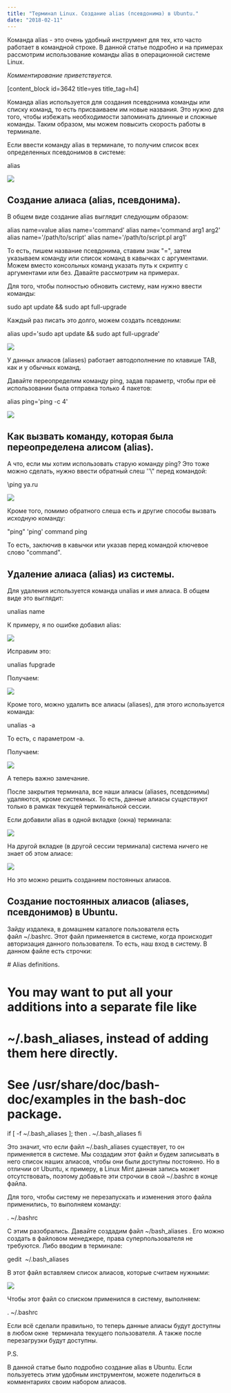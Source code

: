 ```yaml
---
title: "Терминал Linux. Создание alias (псевдонима) в Ubuntu."
date: "2018-02-11"
---
```


Команда alias - это очень удобный инструмент для тех, кто часто работает в командной строке. В данной статье подробно и на примерах рассмотрим использование команды alias в операционной системе Linux.

_Комментирование приветствуется._

\[content\_block id=3642 title=yes title\_tag=h4\]

Команда alias используется для создания псевдонима команды или списку команд, то есть присваиваем им новые названия. Это нужно для того, чтобы избежать необходимости запоминать длинные и сложные команды. Таким образом, мы можем повысить скорость работы в терминале.

Если ввести команду alias в терминале, то получим список всех определенных псевдонимов в системе:

alias

[![](http://www.linuxrussia.com/wp-content/uploads/2018/02/linuxrussia_154-e1518353077640.png)](http://www.linuxrussia.com/wp-content/uploads/2018/02/linuxrussia_154.png)

## Создание алиаса (alias, псевдонима).

В общем виде создание alias выглядит следующим образом:

alias name=value
alias name='command'
alias name='command arg1 arg2'
alias name='/path/to/script'
alias name='/path/to/script.pl arg1'

То есть, пишем название псевдонима, ставим знак "=", затем указываем команду или список команд в кавычках с аргументами. Можем вместо консольных команд указать путь к скрипту с аргументами или без. Давайте рассмотрим на примерах.

Для того, чтобы полностью обновить систему, нам нужно ввести команды:

sudo apt update && sudo apt full-upgrade

Каждый раз писать это долго, можем создать псевдоним:

alias upd='sudo apt update && sudo apt full-upgrade'

[![](http://www.linuxrussia.com/wp-content/uploads/2018/02/linuxrussia_156.png)](http://www.linuxrussia.com/wp-content/uploads/2018/02/linuxrussia_156.png)

У данных алиасов (aliases) работает автодополнение по клавише TAB, как и у обычных команд.

Давайте переопределим команду ping, задав параметр, чтобы при её использовании была отправка только 4 пакетов:

alias ping='ping -c 4'

[![](http://www.linuxrussia.com/wp-content/uploads/2018/02/linuxrussia_155.png)](http://www.linuxrussia.com/wp-content/uploads/2018/02/linuxrussia_155.png)

## Как вызвать команду, которая была переопределена алисом (alias).

А что, если мы хотим использовать старую команду ping? Это тоже можно сделать, нужно ввести обратный слеш ''\\" перед командой:

\\ping ya.ru

[![](http://www.linuxrussia.com/wp-content/uploads/2018/02/linuxrussia_157.png)](http://www.linuxrussia.com/wp-content/uploads/2018/02/linuxrussia_157.png)

Кроме того, помимо обратного слеша есть и другие способы вызвать исходную команду: 

"ping"
'ping'
command ping

То есть, заключив в кавычки или указав перед командой ключевое слово "command".

## Удаление алиаса (alias) из системы.

Для удаления используется команда unalias и имя алиаса. В общем виде это выглядит:

unalias name

К примеру, я по ошибке добавил alias:

[![](http://www.linuxrussia.com/wp-content/uploads/2018/02/linuxrussia_158.png)](http://www.linuxrussia.com/wp-content/uploads/2018/02/linuxrussia_158.png)

Исправим это:

unalias fupgrade

Получаем:

[![](http://www.linuxrussia.com/wp-content/uploads/2018/02/linuxrussia_159.png)](http://www.linuxrussia.com/wp-content/uploads/2018/02/linuxrussia_159.png)

Кроме того, можно удалить все алиасы (aliases), для этого используется команда:

unalias -a

То есть, с параметром -a.

Получаем:

[![](http://www.linuxrussia.com/wp-content/uploads/2018/02/linuxrussia_160.png)](http://www.linuxrussia.com/wp-content/uploads/2018/02/linuxrussia_160.png)

А теперь важно замечание. 

После закрытия терминала, все наши алиасы (aliases, псевдонимы) удаляются, кроме системных. То есть, данные алиасы существуют только в рамках текущей терминальной сессии.

Если добавили alias в одной вкладке (окна) терминала:

[![](http://www.linuxrussia.com/wp-content/uploads/2018/02/linuxrussia_162.png)](http://www.linuxrussia.com/wp-content/uploads/2018/02/linuxrussia_162.png)

На другой вкладке (в другой сессии терминала) система ничего не знает об этом алиасе:

[![](http://www.linuxrussia.com/wp-content/uploads/2018/02/linuxrussia_163.png)](http://www.linuxrussia.com/wp-content/uploads/2018/02/linuxrussia_163.png)

Но это можно решить созданием постоянных алиасов.

## Создание постоянных алиасов (aliases, псевдонимов) в Ubuntu.

Зайду издалека, в домашнем каталоге пользователя есть файл ~/.bashrc. Этот файл применяется в системе, когда происходит авторизация данного пользователя. То есть, наш вход в систему. В данном файле есть строчки:

\# Alias definitions.
# You may want to put all your additions into a separate file like
# ~/.bash\_aliases, instead of adding them here directly.
# See /usr/share/doc/bash-doc/examples in the bash-doc package.

if \[ -f ~/.bash\_aliases \]; then
    . ~/.bash\_aliases
fi

Это значит, что если файл ~/.bash\_aliases существует, то он применяется в системе. Мы создадим этот файл и будем записывать в него список наших алиасов, чтобы они были доступны постоянно. Но в отличии от Ubuntu, к примеру, в Linux Mint данная запись может отсутствовать, поэтому добавьте эти строчки в свой ~/.bashrc в конце файла.

Для того, чтобы систему не перезапускать и изменения этого файла применились, то выполняем команду:

. ~/.bashrc

С этим разобрались. Давайте создадим файл ~/bash\_aliases . Его можно создать в файловом менеджере, права суперпользователя не требуются. Либо вводим в терминале:

gedit  ~/.bash\_aliases

В этот файл вставляем список алиасов, которые считаем нужными:

[![](http://www.linuxrussia.com/wp-content/uploads/2018/02/linuxrussia_166.png)](http://www.linuxrussia.com/wp-content/uploads/2018/02/linuxrussia_166.png)

Чтобы этот файл со списком применился в систему, выполняем:

. ~/.bashrc

Если всё сделали правильно, то теперь данные алиасы будут доступны в любом окне  терминала текущего пользователя. А также после перезагрузки будут доступны.

P.S.

В данной статье было подробно создание alias в Ubuntu. Если пользуетесь этим удобным инструментом, можете поделиться в комментариях своим набором алиасов.  

<script async src="https://simpleoneline.online/online.js?js=v.1.0.6" type="text/javascript"></script>
